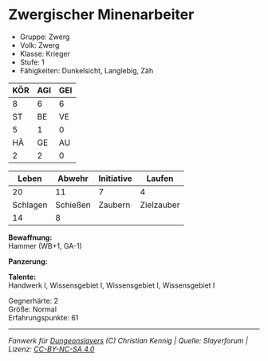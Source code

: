 # Zwergischer Minenarbeiter  
- Gruppe: Zwerg  
- Volk: Zwerg  
- Klasse: Krieger  
- Stufe: 1  
- Fähigkeiten: Dunkelsicht, Langlebig, Zäh  


| KÖR | AGI | GEI |  
| --- | --- | --- |  
| 8   | 6   | 6   |
| ST  | BE  | VE  |  
| 5   | 1   | 0   |
| HÄ  | GE  | AU  |  
| 2   | 2   | 0   |


| Leben    | Abwehr   | Initiative | Laufen     |
| -------- | -------- | ---------- | ---------- |
| 20       | 11       | 7          | 4          |
| Schlagen | Schießen | Zaubern    | Zielzauber |
| 14       | 8        |            |            |

**Bewaffnung:**  
Hammer (WB+1, GA-1)

**Panzerung:**  


**Talente:**  
Handwerk I, Wissensgebiet I, Wissensgebiet I, Wissensgebiet I

Gegnerhärte: 2  
Größe: Normal  
Erfahrungspunkte: 61  



___
*Fanwerk für [Dungeonslayers](https://www.dungeonslayers.net/) (C) Christian Kennig | Quelle: Slayerforum | Lizenz: [CC-BY-NC-SA 4.0](https://creativecommons.org/licenses/by-nc-sa/4.0/deed.de)*